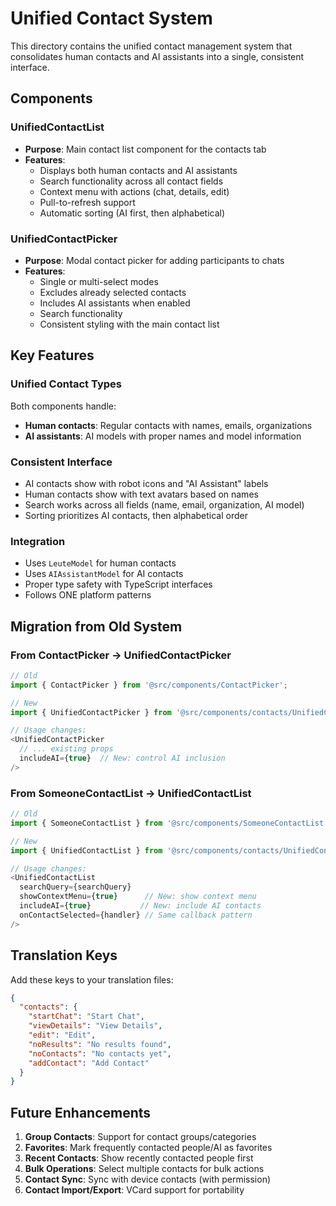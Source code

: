 # Unified Contact System

This directory contains the unified contact management system that consolidates human contacts and AI assistants into a single, consistent interface.

## Components

### UnifiedContactList
- **Purpose**: Main contact list component for the contacts tab
- **Features**: 
  - Displays both human contacts and AI assistants
  - Search functionality across all contact fields
  - Context menu with actions (chat, details, edit)
  - Pull-to-refresh support
  - Automatic sorting (AI first, then alphabetical)

### UnifiedContactPicker
- **Purpose**: Modal contact picker for adding participants to chats
- **Features**:
  - Single or multi-select modes
  - Excludes already selected contacts
  - Includes AI assistants when enabled
  - Search functionality
  - Consistent styling with the main contact list

## Key Features

### Unified Contact Types
Both components handle:
- **Human contacts**: Regular contacts with names, emails, organizations
- **AI assistants**: AI models with proper names and model information

### Consistent Interface
- AI contacts show with robot icons and "AI Assistant" labels
- Human contacts show with text avatars based on names
- Search works across all fields (name, email, organization, AI model)
- Sorting prioritizes AI contacts, then alphabetical order

### Integration
- Uses `LeuteModel` for human contacts
- Uses `AIAssistantModel` for AI contacts
- Proper type safety with TypeScript interfaces
- Follows ONE platform patterns

## Migration from Old System

### From ContactPicker → UnifiedContactPicker
```typescript
// Old
import { ContactPicker } from '@src/components/ContactPicker';

// New
import { UnifiedContactPicker } from '@src/components/contacts/UnifiedContactPicker';

// Usage changes:
<UnifiedContactPicker
  // ... existing props
  includeAI={true}  // New: control AI inclusion
/>
```

### From SomeoneContactList → UnifiedContactList
```typescript
// Old
import { SomeoneContactList } from '@src/components/SomeoneContactList';

// New
import { UnifiedContactList } from '@src/components/contacts/UnifiedContactList';

// Usage changes:
<UnifiedContactList
  searchQuery={searchQuery}
  showContextMenu={true}      // New: show context menu
  includeAI={true}           // New: include AI contacts
  onContactSelected={handler} // Same callback pattern
/>
```

## Translation Keys

Add these keys to your translation files:

```json
{
  "contacts": {
    "startChat": "Start Chat",
    "viewDetails": "View Details",
    "edit": "Edit",
    "noResults": "No results found",
    "noContacts": "No contacts yet",
    "addContact": "Add Contact"
  }
}
```

## Future Enhancements

1. **Group Contacts**: Support for contact groups/categories
2. **Favorites**: Mark frequently contacted people/AI as favorites
3. **Recent Contacts**: Show recently contacted people first
4. **Bulk Operations**: Select multiple contacts for bulk actions
5. **Contact Sync**: Sync with device contacts (with permission)
6. **Contact Import/Export**: VCard support for portability